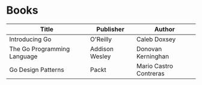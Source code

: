 # Books

| Title | Publisher | Author |
| --- | --- | --- |
| Introducing Go | O'Reilly | Caleb Doxsey |
| The Go Programming Language | Addison Wesley | Donovan Kerninghan |
| Go Design Patterns | Packt | Mario Castro Contreras |



